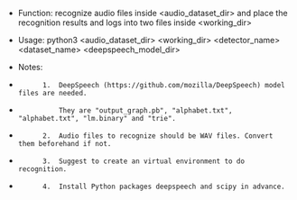 * Function:	recognize audio files inside <audio_dataset_dir> and place the recognition results and logs into two files inside <working_dir>

* Usage:  python3 <this script> <audio_dataset_dir> <working_dir> <detector_name> <dataset_name> <deepspeech_model_dir>

* Notes:
*			1. 	DeepSpeech (https://github.com/mozilla/DeepSpeech) model files are needed.
*				They are "output_graph.pb", "alphabet.txt", "alphabet.txt", "lm.binary" and "trie".
*			2. 	Audio files to recognize should be WAV files. Convert them beforehand if not.
*			3. 	Suggest to create an virtual environment to do recognition.
*			4. 	Install Python packages deepspeech and scipy in advance.


